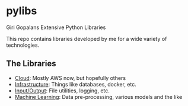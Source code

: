 # pylibs
Giri Gopalans Extensive Python Libraries

This repo contains libraries developed by me for a wide variety of technologies.

## The Libraries
- [Cloud](cloud):  Mostly AWS now, but hopefully others
- [Infrastructure](infra):  Things like databases, docker, etc.
- [Input/Output](io):  File utilities, logging, etc.
- [Machine Learning](ml):  Data pre-processing, various models and the like

